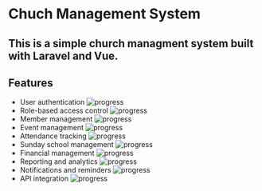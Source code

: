 # Chuch Management System

## This is a simple church managment system built with Laravel and Vue.

## Features
- User authentication ![progress](https://img.shields.io/badge/status-in%20progress-yellow)
- Role-based access control ![progress](https://img.shields.io/badge/status-in%20progress-yellow)
- Member management ![progress](https://img.shields.io/badge/status-in%20progress-yellow)
- Event management ![progress](https://img.shields.io/badge/status-in%20progress-yellow)
- Attendance tracking ![progress](https://img.shields.io/badge/status-in%20progress-yellow)
- Sunday school management ![progress](https://img.shields.io/badge/status-in%20progress-yellow)
- Financial management ![progress](https://img.shields.io/badge/status-in%20progress-yellow)
- Reporting and analytics ![progress](https://img.shields.io/badge/status-in%20progress-yellow)
- Notifications and reminders ![progress](https://img.shields.io/badge/status-in%20progress-yellow)
- API integration ![progress](https://img.shields.io/badge/status-in%20progress-yellow)